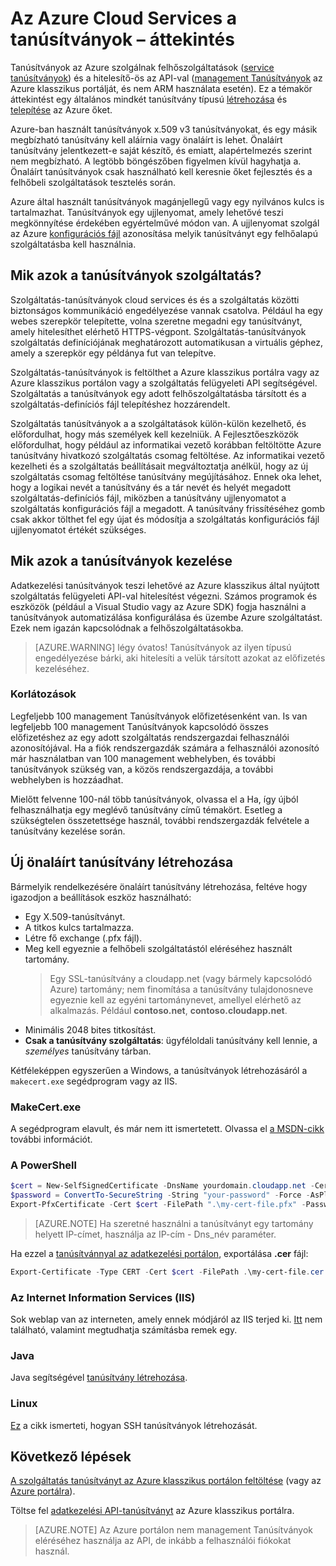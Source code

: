 <properties 
    pageTitle="Cloud Services és a kezelés tanúsítványok |} Microsoft Azure" 
    description="Megtudhatja, hogy miként hozhat létre, és a Microsoft Azure tanúsítványok használata" 
    services="cloud-services" 
    documentationCenter=".net" 
    authors="Thraka" 
    manager="timlt" 
    editor=""/>

<tags 
    ms.service="cloud-services" 
    ms.workload="tbd" 
    ms.tgt_pltfrm="na" 
    ms.devlang="na" 
    ms.topic="article" 
    ms.date="10/11/2016"
    ms.author="adegeo"/>

# <a name="certificates-overview-for-azure-cloud-services"></a>Az Azure Cloud Services a tanúsítványok – áttekintés
Tanúsítványok az Azure szolgálnak felhőszolgáltatások ([service tanúsítványok](#what-are-service-certificates)) és a hitelesítő-ös az API-val ([management Tanúsítványok](#what-are-management-certificates) az Azure klasszikus portálját, és nem ARM használata esetén). Ez a témakör áttekintést egy általános mindkét tanúsítvány típusú [létrehozása](#create) és [telepítése](#deploy) az Azure őket.

Azure-ban használt tanúsítványok x.509 v3 tanúsítványokat, és egy másik megbízható tanúsítvány kell aláírnia vagy önaláírt is lehet. Önaláírt tanúsítvány jelentkezett-e saját készítő, és emiatt, alapértelmezés szerint nem megbízható. A legtöbb böngészőben figyelmen kívül hagyhatja a. Önaláírt tanúsítványok csak használható kell keresnie őket fejlesztés és a felhőbeli szolgáltatások tesztelés során. 

Azure által használt tanúsítványok magánjellegű vagy egy nyilvános kulcs is tartalmazhat. Tanúsítványok egy ujjlenyomat, amely lehetővé teszi megkönnyítése érdekében egyértelművé módon van. A ujjlenyomat szolgál az Azure [konfigurációs fájl](cloud-services-configure-ssl-certificate.md) azonosítása melyik tanúsítványt egy felhőalapú szolgáltatásba kell használnia. 

## <a name="what-are-service-certificates"></a>Mik azok a tanúsítványok szolgáltatás?
Szolgáltatás-tanúsítványok cloud services és és a szolgáltatás közötti biztonságos kommunikáció engedélyezése vannak csatolva. Például ha egy webes szerepkör telepítette, volna szeretne megadni egy tanúsítványt, amely hitelesíthet elérhető HTTPS-végpont. Szolgáltatás-tanúsítványok szolgáltatás definíciójának meghatározott automatikusan a virtuális géphez, amely a szerepkör egy példánya fut van telepítve. 

Szolgáltatás-tanúsítványok is feltölthet a Azure klasszikus portálra vagy az Azure klasszikus portálon vagy a szolgáltatás felügyeleti API segítségével. Szolgáltatás a tanúsítványok egy adott felhőszolgáltatásba társított és a szolgáltatás-definíciós fájl telepítéshez hozzárendelt.

Szolgáltatás tanúsítványok a a szolgáltatások külön-külön kezelhető, és előfordulhat, hogy más személyek kell kezelniük. A Fejlesztőeszközök előfordulhat, hogy például az informatikai vezető korábban feltöltötte Azure tanúsítvány hivatkozó szolgáltatás csomag feltöltése. Az informatikai vezető kezelheti és a szolgáltatás beállításait megváltoztatja anélkül, hogy az új szolgáltatás csomag feltöltése tanúsítvány megújításához. Ennek oka lehet, hogy a logikai nevét a tanúsítvány és a tár nevét és helyét megadott szolgáltatás-definíciós fájl, miközben a tanúsítvány ujjlenyomatot a szolgáltatás konfigurációs fájl a megadott. A tanúsítvány frissítéséhez gomb csak akkor tölthet fel egy újat és módosítja a szolgáltatás konfigurációs fájl ujjlenyomatot értékét szükséges.

## <a name="what-are-management-certificates"></a>Mik azok a tanúsítványok kezelése
Adatkezelési tanúsítványok teszi lehetővé az Azure klasszikus által nyújtott szolgáltatás felügyeleti API-val hitelesítést végezni. Számos programok és eszközök (például a Visual Studio vagy az Azure SDK) fogja használni a tanúsítványok automatizálása konfigurálása és üzembe Azure szolgáltatást. Ezek nem igazán kapcsolódnak a felhőszolgáltatásokba. 

>[AZURE.WARNING] légy óvatos! Tanúsítványok az ilyen típusú engedélyezése bárki, aki hitelesíti a velük társított azokat az előfizetés kezeléséhez. 

### <a name="limitations"></a>Korlátozások
Legfeljebb 100 management Tanúsítványok előfizetésenként van. Is van legfeljebb 100 management Tanúsítványok kapcsolódó összes előfizetéshez az egy adott szolgáltatás rendszergazdai felhasználói azonosítójával. Ha a fiók rendszergazdák számára a felhasználói azonosító már használatban van 100 management webhelyben, és további tanúsítványok szükség van, a közös rendszergazdája, a további webhelyben is hozzáadhat. 

Mielőtt felvenne 100-nál több tanúsítványok, olvassa el a Ha, így újból felhasználhatja egy meglévő tanúsítvány című témakört. Esetleg a szükségtelen összetettsége használ, további rendszergazdák felvétele a tanúsítvány kezelése során.


<a name="create"></a>
## <a name="create-a-new-self-signed-certificate"></a>Új önaláírt tanúsítvány létrehozása
Bármelyik rendelkezésére önaláírt tanúsítvány létrehozása, feltéve hogy igazodjon a beállítások eszköz használható:

* Egy X.509-tanúsítványt.
* A titkos kulcs tartalmazza.
* Létre fő exchange (.pfx fájl).
* Meg kell egyeznie a felhőbeli szolgáltatástól eléréséhez használt tartomány. 
    > Egy SSL-tanúsítvány a cloudapp.net (vagy bármely kapcsolódó Azure) tartomány; nem finomítása a tanúsítvány tulajdonosneve egyeznie kell az egyéni tartománynevet, amellyel elérhető az alkalmazás. Például **contoso.net**, **contoso.cloudapp.net**.
* Minimális 2048 bites titkosítást.
* **Csak a tanúsítvány szolgáltatás**: ügyféloldali tanúsítvány kell lennie, a *személyes* tanúsítvány tárban.

Kétféleképpen egyszerűen a Windows, a tanúsítványok létrehozásáról a `makecert.exe` segédprogram vagy az IIS.

### <a name="makecertexe"></a>MakeCert.exe

A segédprogram elavult, és már nem itt ismertetett. Olvassa el [a MSDN-cikk](https://msdn.microsoft.com/library/windows/desktop/aa386968) további információt.

### <a name="powershell"></a>A PowerShell

```powershell
$cert = New-SelfSignedCertificate -DnsName yourdomain.cloudapp.net -CertStoreLocation "cert:\LocalMachine\My"
$password = ConvertTo-SecureString -String "your-password" -Force -AsPlainText
Export-PfxCertificate -Cert $cert -FilePath ".\my-cert-file.pfx" -Password $password
```

>[AZURE.NOTE] Ha szeretné használni a tanúsítványt egy tartomány helyett IP-címet, használja az IP-cím - Dns_név paraméter.


Ha ezzel a [tanúsítvánnyal az adatkezelési portálon](../azure-api-management-certs.md), exportálása **.cer** fájl:

```powershell
Export-Certificate -Type CERT -Cert $cert -FilePath .\my-cert-file.cer
```

### <a name="internet-information-services-iis"></a>Az Internet Information Services (IIS)

Sok weblap van az interneten, amely ennek módjáról az IIS terjed ki. [Itt](https://www.sslshopper.com/article-how-to-create-a-self-signed-certificate-in-iis-7.html) nem található, valamint megtudhatja számításba remek egy. 

### <a name="java"></a>Java
Java segítségével [tanúsítvány létrehozása](../app-service-web/java-create-azure-website-using-java-sdk.md#create-a-certificate).

### <a name="linux"></a>Linux
[Ez](../virtual-machines/virtual-machines-linux-mac-create-ssh-keys.md) a cikk ismerteti, hogyan SSH tanúsítványok létrehozását.

## <a name="next-steps"></a>Következő lépések

[A szolgáltatás tanúsítványt az Azure klasszikus portálon feltöltése](cloud-services-configure-ssl-certificate.md) (vagy az [Azure portálra](cloud-services-configure-ssl-certificate-portal.md)).

Töltse fel [adatkezelési API-tanúsítványt](../azure-api-management-certs.md) az Azure klasszikus portálra.

>[AZURE.NOTE] Az Azure portálon nem management Tanúsítványok eléréséhez használja az API, de inkább a felhasználói fiókokat használ.
